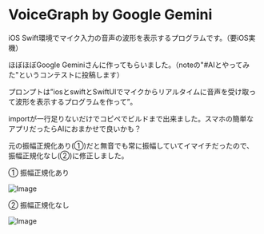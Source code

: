 # VoiceGraph by Google Gemini

iOS Swift環境でマイク入力の音声の波形を表示するプログラムです。（要iOS実機）

ほぼほぼGoogle Geminiさんに作ってもらいました。（noteの"#AIとやってみた"というコンテストに投稿します）

プロンプトは”iosとswiftとSwiftUIでマイクからリアルタイムに音声を受け取って波形を表示するプログラムを作って”。

importが一行足りないだけでコピペでビルドまで出来ました。スマホの簡単なアプリだったらAIにおまかせで良いかも？

元の振幅正規化あり(①)だと無音でも常に振幅していてイマイチだったので、振幅正規化なし(②)に修正しました。

① 振幅正規化あり

![Image](https://github.com/user-attachments/assets/7f693d5b-176b-467e-ab7f-322f035cf9ca)

② 振幅正規化なし

![Image](https://github.com/user-attachments/assets/41243e97-dbf7-47ac-b537-def0484864c7)
